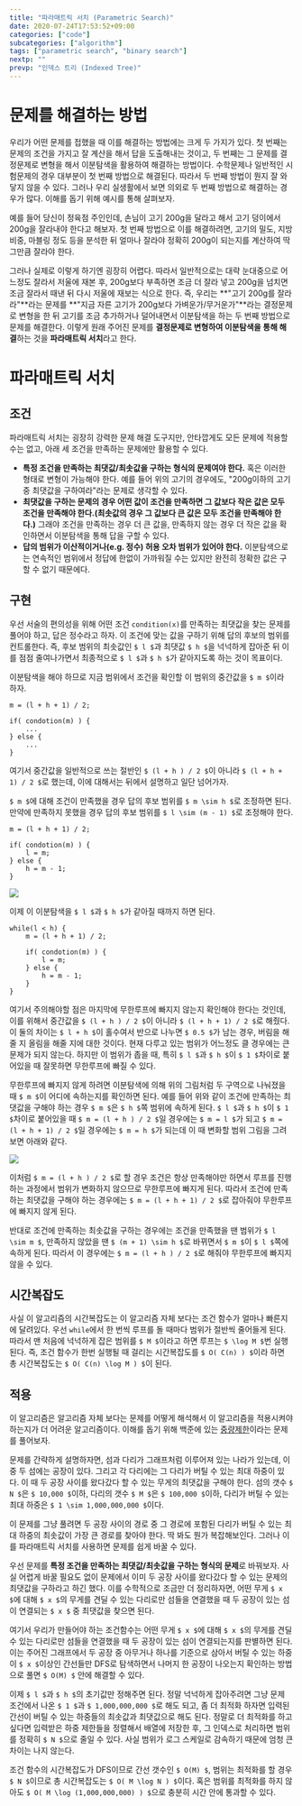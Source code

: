 ```yaml
---
title: "파라매트릭 서치 (Parametric Search)"
date: 2020-07-24T17:53:52+09:00
categories: ["code"]
subcategories: ["algorithm"]
tags: ["parametric search", "binary search"]
nextp: ""
prevp: "인덱스 트리 (Indexed Tree)"
---
```


# 문제를 해결하는 방법

우리가 어떤 문제를 접했을 때 이를 해결하는 방법에는 크게 두 가지가 있다. 첫 번째는 문제의 조건을 가지고 잘 계산을 해서 답을 도출해내는 것이고, 두 번째는 그 문제를 결정문제로 변형을 해서 이분탐색을 활용하여 해결하는 방법이다. 수학문제나 일반적인 시험문제의 경우 대부분이 첫 번째 방법으로 해결된다. 따라서 두 번째 방법이 뭔지 잘 와닿지 않을 수 있다. 그러나 우리 실생활에서 보면 의외로 두 번째 방법으로 해결하는 경우가 많다. 이해를 돕기 위해 예시를 통해 살펴보자.

예를 들어 당신이 정육점 주인인데, 손님이 고기 200g을 달라고 해서 고기 덩이에서 200g을 잘라내야 한다고 해보자. 첫 번째 방법으로 이를 해결하려면, 고기의 밀도, 지방 비중, 마블링 정도 등을 분석한 뒤 얼마나 잘라야 정확히 200g이 되는지를 계산하여 딱 그만큼 잘라야 한다. 

그러나 실제로 이렇게 하기엔 굉장히 어렵다. 따라서 일반적으로는 대략 눈대중으로 어느정도 잘라서 저울에 재본 후, 200g보다 부족하면 조금 더 잘라 넣고 200g을 넘치면 조금 잘라서 때낸 뒤 다시 저울에 재보는 식으로 한다. 즉, 우리는 **"고기 200g를 잘라라"**라는 문제를 **"지금 자른 고기가 200g보다 가벼운가/무거운가"**라는 결정문제로 변형을 한 뒤 고기를 조금 추가하거나 덜어내면서 이분탐색을 하는 두 번째 방법으로 문제를 해결한다. 이렇게 원래 주어진 문제를 **결정문제로 변형하여 이분탐색을 통해 해결**하는 것을 **파라매트릭 서치**라고 한다.

# 파라매트릭 서치

## 조건

파라매트릭 서치는 굉장히 강력한 문제 해결 도구지만, 안타깝게도 모든 문제에 적용할 수는 없고, 아래 세 조건을 만족하는 문제에만 활용할 수 있다.

 - **특정 조건을 만족하는 최댓값/최솟값을 구하는 형식의 문제여야 한다.** 혹은 이러한 형태로 변형이 가능해야 한다. 예를 들어 위의 고기의 경우에도, "200g이하의 고기 중 최댓값을 구하여라"라는 문제로 생각할 수 있다.
 - **최댓값을 구하는 문제의 경우 어떤 값이 조건을 만족하면 그 값보다 작은 값은 모두 조건을 만족해야 한다.(최솟값의 경우 그 값보다 큰 값은 모두 조건을 만족해야 한다.)** 그래야 조건을 만족하는 경우 더 큰 값을, 만족하지 않는 경우 더 작은 값을 확인하면서 이분탐색을 통해 답을 구할 수 있다.
 - **답의 범위가 이산적이거나(e.g. 정수) 허용 오차 범위가 있어야 한다.** 이분탐색으로는 연속적인 범위에서 정답에 한없이 가까워질 수는 있지만 완전히 정확한 값은 구할 수 없기 때문에다.

## 구현

우선 서술의 편의성을 위해 어떤 조건 `condition(x)`를 만족하는 최댓값을 찾는 문제를 풀어야 하고, 답은 정수라고 하자. 이 조건에 맞는 값을 구하기 위해 답의 후보의 범위를 컨트롤한다. 즉, 후보 범위의 최솟값인 `$ l $`과 최댓값 `$ h $`을 넉넉하게 잡아준 뒤 이를 점점 줄여나가면서 최종적으로 `$ l $`과 `$ h $`가 같아지도록 하는 것이 목표이다.

이분탐색을 해야 하므로 지금 범위에서 조건을 확인할 이 범위의 중간값을 `$ m $`이라 하자.

```
m = (l + h + 1) / 2;

if( condotion(m) ) {
    ...
} else {
    ...
}
```

여기서 중간값을 일반적으로 쓰는 절반인 `$ (l + h ) / 2 $`이 아니라 `$ (l + h + 1) / 2 $`로 했는데, 이에 대해서는 뒤에서 설명하고 일단 넘어가자.

`$ m $`에 대해 조건이 만족했을 경우 답의 후보 범위를 `$ m \sim h $`로 조정하면 된다. 만약에 만족하지 못했을 경우 답의 후보 범위를 `$ l \sim (m - 1) $`로 조정해야 한다.

```
m = (l + h + 1) / 2;

if( condotion(m) ) {
    l = m;
} else {
    h = m - 1;
}
```

![](/images/parametric_search/cond0.png#center75)

이제 이 이분탐색을 `$ l $`과 `$ h $`가 같아질 때까지 하면 된다.

```
while(l < h) {
    m = (l + h + 1) / 2;

    if( condotion(m) ) {
        l = m;
    } else {
        h = m - 1;
    }
}
```

여기서 주의해야할 점은 마지막에 무한루프에 빠지지 않는지 확인해야 한다는 것인데, 이를 위해서 중간값을 `$ (l + h ) / 2 $`이 아니라 `$ (l + h + 1) / 2 $`로 해줬다. 이 둘의 차이는 `$ l + h $`이 홀수여서 반으로 나누면 `$ 0.5 $`가 남는 경우, 버림을 해줄 지 올림을 해줄 지에 대한 것이다. 현재 다루고 있는 범위가 어느정도 클 경우에는 큰 문제가 되지 않는다. 하지만 이 범위가 좁을 때, 특히 `$ l $`과 `$ h $`이 `$ 1 $`차이로 붙어있을 때 잘못하면 무한루프에 빠질 수 있다.

무한루프에 빠지지 않게 하려면 이분탐색에 의해 위의 그림처럼 두 구역으로 나눠졌을 때 `$ m $`이 어디에 속하는지를 확인하면 된다. 예를 들어 위와 같이 조건에 만족하는 최댓값을 구해야 하는 경우 `$ m $`은 `$ h $`쪽 범위에 속하게 된다. `$ l $`과 `$ h $`이 `$ 1 $`차이로 붙어있을 때 `$ m = (l + h ) / 2 $`일 경우에는 `$ m = l $`가 되고 `$ m = (l + h + 1) / 2 $`일 경우에는 `$ m = h $`가 되는데 이 때 변화할 범위 그림을 그려보면 아래와 같다.

![](/images/parametric_search/cond1.png#center75)

이처럼 `$ m = (l + h ) / 2 $`로 할 경우 조건은 항상 만족해야만 하면서 루프를 진행하는 과정에서 범위가 변화하지 않으므로 무한루프에 빠지게 된다. 따라서 조건에 만족하는 최댓값을 구해야 하는 경우에는 `$ m = (l + h + 1) / 2 $`로 잡아줘야 무한루프에 빠지지 않게 된다.

반대로 조건에 만족하는 최솟값을 구하는 경우에는 조건을 만족했을 땐 범위가 `$ l \sim m $`, 만족하지 않았을 땐 `$ (m + 1) \sim h $`로 바뀌면서 `$ m $`이 `$ l $`쪽에 속하게 된다. 따라서 이 경우에는 `$ m = (l + h ) / 2 $`로 해줘야 무한루프에 빠지지 않을 수 있다.

## 시간복잡도

사실 이 알고리즘의 시간복잡도는 이 알고리즘 자체 보다는 조건 함수가 얼마나 빠른지에 달려있다. 우선 `while`에서 한 번씩 루프를 돌 때마다 범위가 절반씩 줄어들게 된다. 따라서 맨 처음에 넉넉하게 잡은 범위를 `$ M $`이라고 하면 루프는 `$ \log M $`번 실행된다. 즉, 조건 함수가 한번 실행될 때 걸리는 시간복잡도를 `$ O( C(n) ) $`이라 하면 총 시간복잡도는 `$ O( C(n) \log M ) $`이 된다.

## 적용

이 알고리즘은 알고리즘 자체 보다는 문제를 어떻게 해석해서 이 알고리즘을 적용시켜야 하는지가 더 어려운 알고리즘이다. 이해를 돕기 위해 백준에 있는 [중량제한](https://www.acmicpc.net/problem/1939)이라는 문제를 풀어보자.

문제를 간략하게 설명하자면, 섬과 다리가 그래프처럼 이루어져 있는 나라가 있는데, 이 중 두 섬에는 공장이 있다. 그리고 각 다리에는 그 다리가 버틸 수 있는 최대 하중이 있다. 이 때 두 공장 사이를 왔다갔다 할 수 있는 무게의 최댓값을 구해야 한다. 섬의 갯수 `$ N $`은 `$ 10,000 $`이하, 다리의 갯수 `$ M $`은 `$ 100,000 $`이하, 다리가 버틸 수 있는 최대 하중은 `$ 1 \sim 1,000,000,000 $`이다. 

이 문제를 그냥 풀려면 두 공장 사이의 경로 중 그 경로에 포함된 다리가 버틸 수 있는 최대 하중의 최솟값이 가장 큰 경로를 찾아야 한다. 딱 봐도 뭔가 복잡해보인다. 그러나 이를 파라매트릭 서치를 사용하면 문제를 쉽게 바꿀 수 있다.

우선 문제를 **특정 조건을 만족하는 최댓값/최솟값을 구하는 형식의 문제**로 바꿔보자. 사실 어렵게 바꿀 필요도 없이 문제에서 이미 두 공장 사이를 왔다갔다 할 수 있는 문제의 최댓값을 구하라고 하긴 했다. 이를 수학적으로 조금만 더 정리하자면, 어떤 무게 `$ x $`에 대해 `$ x $`의 무게를 견딜 수 있는 다리로만 섬들을 연결했을 때 두 공장이 있는 섬이 연결되는 `$ x $` 중 최댓값을 찾으면 된다. 

여기서 우리가 만들어야 하는 조건함수는 어떤 무게 `$ x $`에 대해 `$ x $`의 무게를 견딜 수 있는 다리로만 섬들을 연결했을 때 두 공장이 있는 섬이 연결되는지를 판별하면 된다. 이는 주어진 그래프에서 두 공장 중 아무거나 하나를 기준으로 삼아서 버틸 수 있는 하중이 `$ x $`이상인 간선들만 DFS로 탐색하면서 나머지 한 공장이 나오는지 확인하는 방법으로 풀면 `$ O(M) $` 안에 해결할 수 있다.

이제 `$ l $`과 `$ h $`의 초기값만 정해주면 된다. 정말 넉넉하게 잡아주려면 그냥 문제 조건에서 나온 `$ 1 $`과 `$ 1,000,000,000 $`로 해도 되고, 좀 더 최적화 하자면 입력된 간선이 버틸 수 있는 하중들의 최솟값과 최댓값으로 해도 된다. 정말로 더 최적화를 하고 싶다면 입력받은 하중 제한들을 정렬해서 배열에 저장한 후, 그 인덱스로 처리하면 범위를 정확히 `$ N $`으로 줄일 수 있다. 사실 범위가 로그 스케일로 감속하기 때문에 엄청 큰 차이는 나지 않는다.

조건 함수의 시간복잡도가 DFS이므로 간선 갯수인 `$ O(M) $`, 범위는 최적화를 할 경우 `$ N $`이므로 총 시간복잡도는 `$ O( M \log N ) $`이다. 혹은 범위를 최적화를 하지 않아도 `$ O( M \log (1,000,000,000) ) $`으로 충분히 시간 안에 통과할 수 있다.